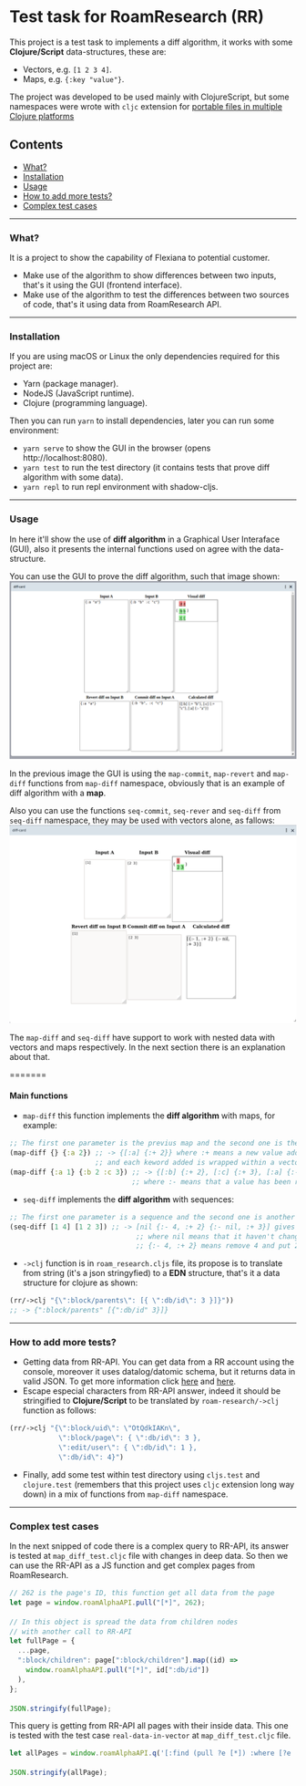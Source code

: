 # Test task for RoamResearch (RR)

This project is a test task to implements a diff algorithm, it works with some **Clojure/Script** data-structures, these are:

- Vectors, e.g. `[1 2 3 4]`.
- Maps, e.g. `{:key "value"}`.

The project was developed to be used mainly with ClojureScript, but some namespaces were wrote with `cljc` extension for [portable files in multiple Clojure platforms](https://clojure.org/reference/reader#_reader_conditionals)

## Contents

- [What?](#what)
- [Installation](#installation)
- [Usage](#usage)
- [How to add more tests?](#how-to-add-more-tests)
- [Complex test cases](#complex-test-cases)

---

### What?

It is a project to show the capability of Flexiana to potential customer.

- Make use of the algorithm to show differences between two inputs, that's it using the GUI (frontend interface).
- Make use of the algorithm to test the differences between two sources of code, that's it using data from RoamResearch API.

---

### Installation

If you are using macOS or Linux the only dependencies required for this project are:

- Yarn (package manager).
- NodeJS (JavaScript runtime).
- Clojure (programming language).

Then you can run `yarn` to install dependencies, later you can run some environment:

- `yarn serve` to show the GUI in the browser (opens http://localhost:8080).
- `yarn test` to run the test directory (it contains tests that prove diff algorithm with some data).
- `yarn repl` to run repl environment with shadow-cljs.

---

### Usage
In here it'll show the use of **diff algorithm** in a Graphical User Interaface (GUI), also it presents the internal functions used on agree with the data-structure.

You can use the GUI to prove the diff algorithm, such that image shown:
![GUI of diff algorithm](img/gui-diff-algorithm.png)

In the previous image the GUI is using the `map-commit`, `map-revert` and `map-diff` functions from `map-diff` namespace, obviously that is an example of diff algorithm with a **map**. 

Also you can use the functions `seq-commit`, `seq-rever` and `seq-diff` from `seq-diff` namespace, they may be used with vectors alone, as fallows:
![GUI of diff algorithm over sequences (vector)](img/gui-diff-algorithm-vec.png)

The `map-diff` and `seq-diff` have support to work with nested data with vectors and maps respectively.
In the next section there is an explanation about that.

=======
#### Main functions

- `map-diff` this function implements the **diff algorithm** with maps, for example:
```clojure
;; The first one parameter is the previus map and the second one is the new map
(map-diff {} {:a 2}) ;; -> {[:a] {:+ 2}} where :+ means a new value added
                     ;; and each keword added is wrapped within a vector i.e. [:a]
(map-diff {:a 1} {:b 2 :c 3}) ;; -> {[:b] {:+ 2}, [:c] {:+ 3}, [:a] {:- 1}}
                              ;; where :- means that a value has been removed 
```

- `seq-diff` implements the **diff algorithm** with sequences:
```clojure
;; The first one parameter is a sequence and the second one is another sequence to be compared with the previous one.
(seq-diff [1 4] [1 2 3]) ;; -> [nil {:- 4, :+ 2} {:- nil, :+ 3}] gives vector of 3 elements: 
			                   ;; where nil means that it haven't changes, 
			                   ;; {:- 4, :+ 2} means remove 4 and put 2, {:- nil, :+ 3} means add 3
```
- `->clj` function is in `roam_research.cljs` file, its propose is to translate from string (it's a json stringyfied) to a **EDN** structure, that's it a data structure for clojure as shown:
```clojure
(rr/->clj "{\":block/parents\": [{ \":db/id\": 3 }]}"))
;; -> {":block/parents" [{":db/id" 3}]}
``` 
---

### How to add more tests?

- Getting data from RR-API. You can get data from a RR account using the console, moreover it uses datalog/datomic schema, but it returns data in valid JSON. To get more information click [here](https://www.putyourleftfoot.in/introduction-to-the-roam-alpha-api) and [here](https://davidbieber.com/snippets/2020-12-22-datalog-queries-for-roam-research/).
- Escape especial characters from RR-API answer, indeed it should be stringified to **Clojure/Script** to be translated by `roam-research/->clj` function as follows:

```clojure
(rr/->clj "{\":block/uid\": \"OtQdkIAKn\",
            \":block/page\": { \":db/id\": 3 },
            \":edit/user\": { \":db/id\": 1 },
            \":db/id\": 4}")
```

- Finally, add some test within test directory using `cljs.test` and `clojure.test` (remembers that this project uses `cljc` extension long way down) in a mix of functions from `map-diff` namespace.

---

### Complex test cases

In the next snipped of code there is a complex query to RR-API, its answer is tested at `map_diff_test.cljc` file with changes in deep data. So then we can use the RR-API as a JS function and get complex pages from RoamResearch. 

```javascript
// 262 is the page's ID, this function get all data from the page
let page = window.roamAlphaAPI.pull("[*]", 262);

// In this object is spread the data from children nodes
// with another call to RR-API
let fullPage = {
  ...page,
  ":block/children": page[":block/children"].map((id) =>
    window.roamAlphaAPI.pull("[*]", id[":db/id"])
  ),
};

JSON.stringify(fullPage);
```

This query is getting from RR-API all pages with their inside data. This one is tested with the test case `real-data-in-vector` at `map_diff_test.cljc` file.

```javascript
let allPages = window.roamAlphaAPI.q('[:find (pull ?e [*]) :where [?e :node/title]]');

JSON.stringify(allPage);
```

